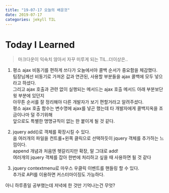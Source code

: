 ```yaml
---
title: "19-07-17 오늘의 배운것"
date: 2019-07-17
categories: jekyll TIL
---
```



# Today I Learned  
  
> 마크다운이 익숙치 않아서 자꾸 미루게 되는 TIL..더이상은..

1. 평소 ajax 비동기를 편하게 쓰다가 오늘에서야 콜백 순서가 중요함을 체감했다.  
팀장님께선 비동기로 가져온 값과 연관된, 사용할 부분들을 ajax 콜백에 모두 넣으라고 하셨다.  
그리고 ajax 호출과 관련 없이 실행되는 메서드는 ajax 호츨 메서드 아래 부분보단 윗 부분에 있던지  
아무튼 순서를 잘 정리해야 다른 개발자가 보기 편할거라고 알려주셨다.  
평소 ajax 호출 함수는 변수명에 ajax를 넣곤 했는데 타 개발자에게 콜백지옥을 조금이나마 덜 주기위해  
앞으로도 특별한 명명규칙이 없는 한 붙이게 될 것 같다.  

2. jquery add()로 객체를 확장시킬 수 있다.  
음 여러개의 파일을 컨트롤+왼쪽 클릭으로 선택하듯이 jquery 객체를 추가하는 느낌이다.  
append 개념과 처음엔 헷갈리지만 확장, 말 그대로 add!  
여러개의 jquery 객체를 잡아 한번에 처리하고 싶을 때 사용하면 될 것 같다  

3. jquery contextmenu로 마우스 우클릭 이벤트를 핸들링 할 수 있다.  
추가로 API를 이용하면 커스터마이징도 가능하다.  



아니 하루종일 공부했는데 저녁에 한 것만 기억나는건 무엇?
